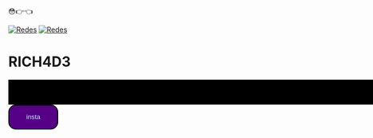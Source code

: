 😳👉👈

[![Redes](https://img.shields.io/badge/Twitter-1DA1F2?style=for-the-badge&logo=twitter&logoColor=white)](https://twitter.com/Rich4d31)
[![Redes](https://img.shields.io/badge/Instagram-E4405F?style=for-the-badge&logo=instagram&logoColor=white)](https://www.instagram.com/rich4d3_art)

<!DOCTYPE html>
<html>
<head>
    <meta charset="UTF-8">
    <meta name="viewport" content="width=device-width, initial-scale=1.0">
    <title>Document</title>
    <style>
        .bnt{
            color:rgb(203, 236, 255);
            background-color: rgb(85, 0, 134);
            width: 100px;
            height: 50px;
            border: 2px #000 solid;
            border-radius: 15px;
        }
        .bnt:hover{
            color:rgb(203, 236, 255);
            background-color: rgb(35, 0, 80);
            width: 100px;
            height: 50px;
            border: 2px #000 solid;
            border-radius: 15px;
        }
        .quadrado{
            width: 1200px;
            height: 50px;
            background-color: #000;
        }
    </style>
</head>
<body>
    <h1> RICH4D3 </h1>
    <div class = "quadrado"></div>
    <button class = "bnt" type ="button" form= "" onclick=" alert('gostaria de para p o insta mesmo?');">
        insta
    </button>
</body>
</html>
<!--
**R1ch4d3/R1ch4d3** is a ✨ _special_ ✨ repository because its `README.md` (this file) appears on your GitHub profile.

Here are some ideas to get you started:

- 🔭 I’m currently working on ...
- 🌱 I’m currently learning ...
- 👯 I’m looking to collaborate on ...
- 🤔 I’m looking for help with ...
- 💬 Ask me about ...
- 📫 How to reach me: ...
- 😄 Pronouns: ...
- ⚡ Fun fact: ...
-->
